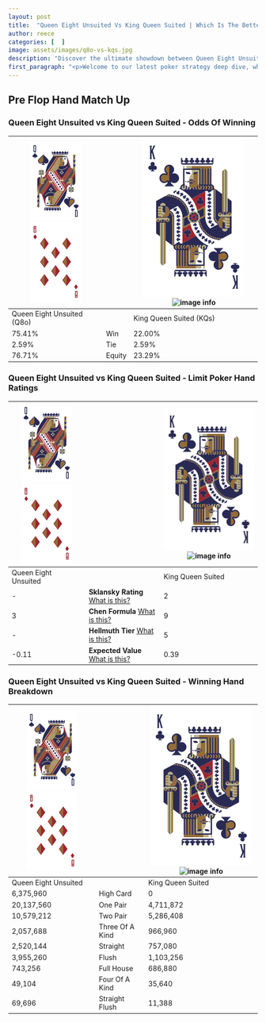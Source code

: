 ```yaml
---
layout: post
title:  "Queen Eight Unsuited Vs King Queen Suited | Which Is The Better Hand In Poker? A Complete Guide"
author: reece
categories: [  ]
image: assets/images/q8o-vs-kqs.jpg
description: "Discover the ultimate showdown between Queen Eight Unsuited and King Queen Suited in poker! Uncover the odds, strategies, and scenarios where one hand triumphs over the other. Get ready to up your poker game with this thrilling analysis."
first_paragraph: "<p>Welcome to our latest poker strategy deep dive, where we're pitting two distinct hands against each other in a high-stakes showdown: Queen Eight Unsuited vs King Queen Suited.</p><p>In the dynamic world of poker, every decision counts, and knowing which hand holds the upper hand is key to your success at the table.</p><p>In this article, we'll dissect these two hands, explore the scenarios where one dominates the other, and equip you with the knowledge to make strategic choices that can tip the odds in your favor.</p><p>Get ready to unravel the intriguing dynamics of these poker hands and elevate your game to new heights.</p>"
---
```




[comment]: # (sp0)

## Pre Flop Hand Match Up

<div class="table hand-ratings" markdown="1"> 



### Queen Eight Unsuited vs King Queen Suited - Odds Of Winning


    
| ![image info](assets/images/hand1/Q.png) ![image info](assets/images/hand1/8o.png) |  | ![image info](assets/images/hand2/K.png) ![image info](assets/images/hand2/Qs.png) |
| -------- | -------- | -------- |
| Queen Eight Unsuited (Q8o) |  | King Queen Suited (KQs) |
| 75.41% | Win | 22.00% |
| 2.59% | Tie | 2.59% |
| 76.71% | Equity | 23.29% |




[comment]: # (sp1)



### Queen Eight Unsuited vs King Queen Suited - Limit Poker Hand Ratings


    
| ![image info](assets/images/hand1/Q.png) ![image info](assets/images/hand1/8o.png) |  | ![image info](assets/images/hand2/K.png) ![image info](assets/images/hand2/Qs.png) |
| -------- | -------- | -------- |
| Queen Eight Unsuited |  | King Queen Suited |
| - | **Sklansky Rating** [What is this?](/sklansky-rating-explained) | 2 |
| 3 | **Chen Formula** [What is this?](/chen-formula-explained) | 9 |
| - | **Hellmuth Tier** [What is this?](/Hellmuth-tier-explained) | 5 |
| -0.11 | **Expected Value** [What is this?](/expected-value-explained) | 0.39 |




[comment]: # (sp2)



### Queen Eight Unsuited vs King Queen Suited - Winning Hand Breakdown


    
| ![image info](assets/images/hand1/Q.png) ![image info](assets/images/hand1/8o.png) |  | ![image info](assets/images/hand2/K.png) ![image info](assets/images/hand2/Qs.png) |
| -------- | -------- | -------- |
| Queen Eight Unsuited |  | King Queen Suited |
| 6,375,960 | High Card | 0 |
| 20,137,560 | One Pair | 4,711,872 |
| 10,579,212 | Two Pair | 5,286,408 |
| 2,057,688 | Three Of A Kind | 966,960 |
| 2,520,144 | Straight | 757,080 |
| 3,955,260 | Flush | 1,103,256 |
| 743,256 | Full House | 686,880 |
| 49,104 | Four Of A Kind | 35,640 |
| 69,696 | Straight Flush | 11,388 |




[comment]: # (sp3)



</div>

[comment]: # (sp4)



[comment]: # (sp5)

